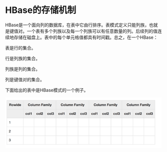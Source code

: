 # HBase的存储机制



HBase是一个面向列的数据库，在表中它由行排序。表模式定义只能列族，也就是键值对。一个表有多个列族以及每一个列族可以有任意数量的列。后续列的值连续地存储在磁盘上。表中的每个单元格值都具有时间戳。总之，在一个HBase：



表是行的集合。

行是列族的集合。

列族是列的集合。

列是键值对的集合。

下面给出的表中是HBase模式的一个例子。

![](/assets/importhhhh.png)

